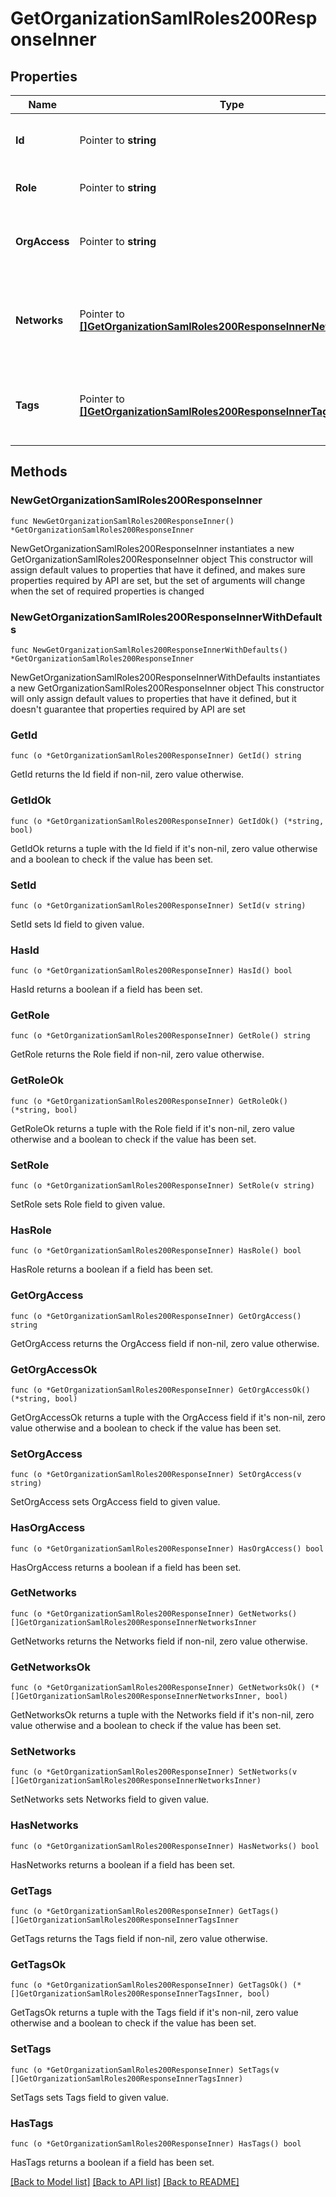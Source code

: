 # GetOrganizationSamlRoles200ResponseInner

## Properties

Name | Type | Description | Notes
------------ | ------------- | ------------- | -------------
**Id** | Pointer to **string** | ID associated with the SAML role | [optional] 
**Role** | Pointer to **string** | The role of the SAML administrator | [optional] 
**OrgAccess** | Pointer to **string** | The privilege of the SAML administrator on the organization | [optional] 
**Networks** | Pointer to [**[]GetOrganizationSamlRoles200ResponseInnerNetworksInner**](GetOrganizationSamlRoles200ResponseInnerNetworksInner.md) | The list of networks that the SAML administrator has privileges on | [optional] 
**Tags** | Pointer to [**[]GetOrganizationSamlRoles200ResponseInnerTagsInner**](GetOrganizationSamlRoles200ResponseInnerTagsInner.md) | The list of tags that the SAML administrator has privleges on | [optional] 

## Methods

### NewGetOrganizationSamlRoles200ResponseInner

`func NewGetOrganizationSamlRoles200ResponseInner() *GetOrganizationSamlRoles200ResponseInner`

NewGetOrganizationSamlRoles200ResponseInner instantiates a new GetOrganizationSamlRoles200ResponseInner object
This constructor will assign default values to properties that have it defined,
and makes sure properties required by API are set, but the set of arguments
will change when the set of required properties is changed

### NewGetOrganizationSamlRoles200ResponseInnerWithDefaults

`func NewGetOrganizationSamlRoles200ResponseInnerWithDefaults() *GetOrganizationSamlRoles200ResponseInner`

NewGetOrganizationSamlRoles200ResponseInnerWithDefaults instantiates a new GetOrganizationSamlRoles200ResponseInner object
This constructor will only assign default values to properties that have it defined,
but it doesn't guarantee that properties required by API are set

### GetId

`func (o *GetOrganizationSamlRoles200ResponseInner) GetId() string`

GetId returns the Id field if non-nil, zero value otherwise.

### GetIdOk

`func (o *GetOrganizationSamlRoles200ResponseInner) GetIdOk() (*string, bool)`

GetIdOk returns a tuple with the Id field if it's non-nil, zero value otherwise
and a boolean to check if the value has been set.

### SetId

`func (o *GetOrganizationSamlRoles200ResponseInner) SetId(v string)`

SetId sets Id field to given value.

### HasId

`func (o *GetOrganizationSamlRoles200ResponseInner) HasId() bool`

HasId returns a boolean if a field has been set.

### GetRole

`func (o *GetOrganizationSamlRoles200ResponseInner) GetRole() string`

GetRole returns the Role field if non-nil, zero value otherwise.

### GetRoleOk

`func (o *GetOrganizationSamlRoles200ResponseInner) GetRoleOk() (*string, bool)`

GetRoleOk returns a tuple with the Role field if it's non-nil, zero value otherwise
and a boolean to check if the value has been set.

### SetRole

`func (o *GetOrganizationSamlRoles200ResponseInner) SetRole(v string)`

SetRole sets Role field to given value.

### HasRole

`func (o *GetOrganizationSamlRoles200ResponseInner) HasRole() bool`

HasRole returns a boolean if a field has been set.

### GetOrgAccess

`func (o *GetOrganizationSamlRoles200ResponseInner) GetOrgAccess() string`

GetOrgAccess returns the OrgAccess field if non-nil, zero value otherwise.

### GetOrgAccessOk

`func (o *GetOrganizationSamlRoles200ResponseInner) GetOrgAccessOk() (*string, bool)`

GetOrgAccessOk returns a tuple with the OrgAccess field if it's non-nil, zero value otherwise
and a boolean to check if the value has been set.

### SetOrgAccess

`func (o *GetOrganizationSamlRoles200ResponseInner) SetOrgAccess(v string)`

SetOrgAccess sets OrgAccess field to given value.

### HasOrgAccess

`func (o *GetOrganizationSamlRoles200ResponseInner) HasOrgAccess() bool`

HasOrgAccess returns a boolean if a field has been set.

### GetNetworks

`func (o *GetOrganizationSamlRoles200ResponseInner) GetNetworks() []GetOrganizationSamlRoles200ResponseInnerNetworksInner`

GetNetworks returns the Networks field if non-nil, zero value otherwise.

### GetNetworksOk

`func (o *GetOrganizationSamlRoles200ResponseInner) GetNetworksOk() (*[]GetOrganizationSamlRoles200ResponseInnerNetworksInner, bool)`

GetNetworksOk returns a tuple with the Networks field if it's non-nil, zero value otherwise
and a boolean to check if the value has been set.

### SetNetworks

`func (o *GetOrganizationSamlRoles200ResponseInner) SetNetworks(v []GetOrganizationSamlRoles200ResponseInnerNetworksInner)`

SetNetworks sets Networks field to given value.

### HasNetworks

`func (o *GetOrganizationSamlRoles200ResponseInner) HasNetworks() bool`

HasNetworks returns a boolean if a field has been set.

### GetTags

`func (o *GetOrganizationSamlRoles200ResponseInner) GetTags() []GetOrganizationSamlRoles200ResponseInnerTagsInner`

GetTags returns the Tags field if non-nil, zero value otherwise.

### GetTagsOk

`func (o *GetOrganizationSamlRoles200ResponseInner) GetTagsOk() (*[]GetOrganizationSamlRoles200ResponseInnerTagsInner, bool)`

GetTagsOk returns a tuple with the Tags field if it's non-nil, zero value otherwise
and a boolean to check if the value has been set.

### SetTags

`func (o *GetOrganizationSamlRoles200ResponseInner) SetTags(v []GetOrganizationSamlRoles200ResponseInnerTagsInner)`

SetTags sets Tags field to given value.

### HasTags

`func (o *GetOrganizationSamlRoles200ResponseInner) HasTags() bool`

HasTags returns a boolean if a field has been set.


[[Back to Model list]](../README.md#documentation-for-models) [[Back to API list]](../README.md#documentation-for-api-endpoints) [[Back to README]](../README.md)


